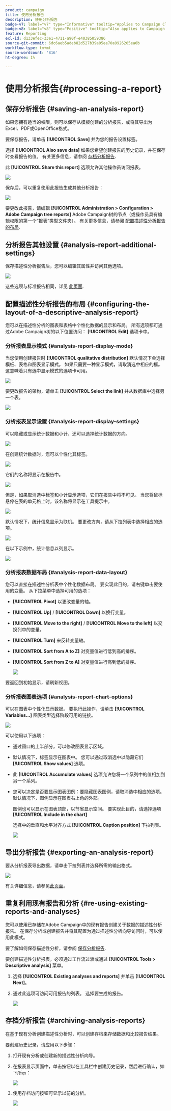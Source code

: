 ```yaml
---
product: campaign
title: 使用分析报告
description: 使用分析报告
badge-v7: label="v7" type="Informative" tooltip="Applies to Campaign Classic v7"
badge-v8: label="v8" type="Positive" tooltip="Also applies to Campaign v8"
feature: Reporting
exl-id: d133efec-33e1-4711-a90f-e40385059386
source-git-commit: 6dc6aeb5adeb82d527b39a05ee70a9926205ea0b
workflow-type: tm+mt
source-wordcount: '816'
ht-degree: 1%

---
```


# 使用分析报告{#processing-a-report}



## 保存分析报告 {#saving-an-analysis-report}

如果您拥有适当的权限，则可以保存从模板创建的分析报告，或将其导出为Excel、PDF或OpenOffice格式。

要保存报告，请单击 **[!UICONTROL Save]** 并为您的报告设置标签。

选择 **[!UICONTROL Also save data]** 如果您希望创建报告的历史记录，并在保存时查看报告的值。 有关更多信息，请参阅 [存档分析报告](#archiving-analysis-reports).

此 **[!UICONTROL Share this report]** 选项允许其他操作员访问报表。

![](assets/s_ncs_user_report_wizard_010.png)

保存后，可以重复使用此报告生成其他分析报告：

![](assets/s_ncs_user_report_wizard_08a.png)

要更改此报告，请编辑 **[!UICONTROL Administration > Configuration > Adobe Campaign tree reports]** Adobe Campaign树的节点（或操作员具有编辑权限的第一个“报表”类型文件夹）。 有关更多信息，请参阅 [配置描述性分析报告的布局](#configuring-the-layout-of-a-descriptive-analysis-report).

## 分析报告其他设置 {#analysis-report-additional-settings}

保存描述性分析报告后，您可以编辑其属性并访问其他选项。

![](assets/s_ncs_user_report_wizard_08b.png)

这些选项与标准报告相同，详见 [此页面](../../reporting/using/properties-of-the-report.md).

## 配置描述性分析报告的布局 {#configuring-the-layout-of-a-descriptive-analysis-report}

您可以在描述性分析的图表和表格中个性化数据的显示和布局。 所有选项都可通过Adobe Campaign树的以下位置访问： **[!UICONTROL Edit]** 选项卡中。

### 分析报表显示模式 {#analysis-report-display-mode}

当您使用创建报告时 **[!UICONTROL qualitative distribution]** 默认情况下会选择模板、表格和图表显示模式。 如果只需要一种显示模式，请取消选中相应的框。 这意味着只有选中显示模式的选项卡可用。

![](assets/s_ncs_advuser_report_display_01.png)

要更改报告的架构，请单击 **[!UICONTROL Select the link]** 并从数据库中选择另一个表。

![](assets/s_ncs_advuser_report_display_02.png)

### 分析报表显示设置 {#analysis-report-display-settings}

可以隐藏或显示统计数据和小计，还可以选择统计数据的方向。

![](assets/s_ncs_advuser_report_display_05.png)

在创建统计数据时，您可以个性化其标签。

![](assets/s_ncs_advuser_report_display_06.png)

它们的名称将显示在报告中。

![](assets/s_ncs_advuser_report_display_07.png)

但是，如果取消选中标签和小计显示选项，它们在报告中将不可见。 当您将鼠标悬停在表的单元格上时，该名称将显示在工具提示中。

![](assets/s_ncs_advuser_report_display_08.png)

默认情况下，统计信息显示为联机。 要更改方向，请从下拉列表中选择相应的选项。

![](assets/s_ncs_advuser_report_wizard_035a.png)

在以下示例中，统计信息以列显示。

![](assets/s_ncs_advuser_report_wizard_035.png)

### 分析报表数据布局 {#analysis-report-data-layout}

您可以直接在描述性分析表中个性化数据布局。 要实现此目的，请右键单击要使用的变量。 从下拉菜单中选择可用的选项：

* **[!UICONTROL Pivot]** 以更改变量的轴。
* **[!UICONTROL Up]** / **[!UICONTROL Down]** 以换行变量。
* **[!UICONTROL Move to the right]** / **[!UICONTROL Move to the left]** 以交换列中的变量。
* **[!UICONTROL Turn]** 来反转变量轴。
* **[!UICONTROL Sort from A to Z]** 对变量值进行低到高的排序。
* **[!UICONTROL Sort from Z to A]** 对变量值进行高到低的排序。

   ![](assets/s_ncs_advuser_report_wizard_016.png)

要返回到初始显示，请刷新视图。

### 分析报表图表选项 {#analysis-report-chart-options}

可以在图表中个性化显示数据。 要执行此操作，请单击 **[!UICONTROL Variables...]** 图表类型选择阶段可用的链接。

![](assets/s_ncs_advuser_report_wizard_3c.png)

可以使用以下选项：

* 通过窗口的上半部分，可以修改图表显示区域。
* 默认情况下，标签显示在图表中。 您可以通过取消选中以隐藏它们 **[!UICONTROL Show values]** 选项。
* 此 **[!UICONTROL Accumulate values]** 选项允许您将一个系列中的值相加到另一个系列。
* 您可以决定是否要显示图表图例：要隐藏图表图例，请取消选中相应的选项。 默认情况下，图例显示在图表右上角的外部。

   图例也可以显示在图表顶部，以节省显示空间。 要实现此目的，请选择选项 **[!UICONTROL Include in the chart]**

   选择中的垂直和水平对齐方式 **[!UICONTROL Caption position]** 下拉列表。

   ![](assets/s_ncs_advuser_report_wizard_3d.png)

## 导出分析报告 {#exporting-an-analysis-report}

要从分析报表导出数据，请单击下拉列表并选择所需的输出格式。

![](assets/s_ncs_user_report_wizard_09.png)

有关详细信息，请参见[此页面](../../reporting/using/actions-on-reports.md)。

## 重复利用现有报告和分析 {#re-using-existing-reports-and-analyses}

您可以使用已存储在Adobe Campaign中的现有报告创建关于数据的描述性分析报告。 在保存分析或创建报告并将其配置为通过描述性分析向导访问时，可以使用此模式。

要了解如何保存描述性分析，请参阅 [保存分析报告](#saving-an-analysis-report).

要创建描述性分析报表，必须通过工作流过渡或通过 **[!UICONTROL Tools > Descriptive analysis]** 菜单。

1. 选择 **[!UICONTROL Existing analyses and reports]** 并单击 **[!UICONTROL Next]**。
1. 通过此选项可访问可用报告的列表。 选择要生成的报告。

   ![](assets/s_ncs_user_report_wizard_01.png)

## 存档分析报告 {#archiving-analysis-reports}

在基于现有分析创建描述性分析时，可以创建存档来存储数据和比较报告结果。

要创建历史记录，请应用以下步骤：

1. 打开现有分析或创建新的描述性分析向导。
1. 在报表显示页面中，单击按钮以在工具栏中创建历史记录，然后进行确认，如下所示：

   ![](assets/reporting_descriptive_historize_icon.png)

1. 使用存档访问按钮可显示以前的分析。

   ![](assets/reporting_descriptive_historize_access.png)
